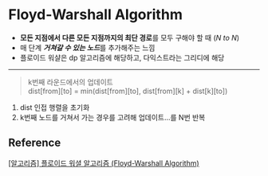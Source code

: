 # Floyd-Warshall Algorithm
- **모든 지점에서 다른 모든 지점까지의 최단 경로**를 모두 구해야 할 때 (*N to N*)
- 매 단계 ***거쳐갈 수 있는 노드***를 추가해주는 느낌
- 플로이드 워샬은 dp 알고리즘에 해당하고, 다익스트라는 그리디에 해당
---
>k번째 라운드에서의 업데이트 <br> dist[from][to] = min(dist[from][to], dist[from][k] + dist[k][to])

1. dist 인접 행렬을 초기화
2. k번째 노드를 거쳐서 가는 경우를 고려해 업데이트...를 N번 반복
## Reference
[[알고리즘] 플로이드 워셜 알고리즘 (Floyd-Warshall Algorithm)](https://velog.io/@kimdukbae/%ED%94%8C%EB%A1%9C%EC%9D%B4%EB%93%9C-%EC%9B%8C%EC%85%9C-%EC%95%8C%EA%B3%A0%EB%A6%AC%EC%A6%98-Floyd-Warshall-Algorithm)
